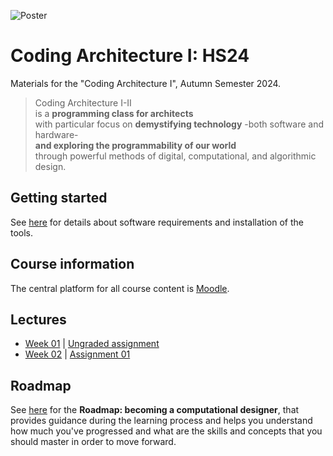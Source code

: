 ![Poster](./lecture-script/resources/allgemein/CAI-Banner_hs24.jpg)

# Coding Architecture I: HS24

Materials for the "Coding Architecture I", Autumn Semester 2024.

> Coding Architecture I-II<br>
> is a **programming class for architects**<br>
> with particular focus on **demystifying technology**
> -both software and hardware-<br>
> **and exploring the programmability of our world**<br>
> through powerful methods of digital, computational, and algorithmic design.

## Getting started

See [here](getting-started/README.md) for details about software requirements and installation of the tools.

## Course information

The central platform for all course content is [Moodle](https://moodle-app2.let.ethz.ch/course/view.php?id=22789).

## Lectures

* [Week 01](/lecture-script/week-01/lecture-01.md) | [Ungraded assignment](assignments/A00-ungraded-assignment/README.md)
* [Week 02](/lecture-script/week-02/lecture-02.md) | [Assignment 01](assignments/A01-Brick-Wall/README.md)

## Roadmap

See [here](roadmap/README.md) for the **Roadmap: becoming a computational designer**,
that provides guidance during the learning process and helps you understand how much
you've progressed and what are the skills and concepts that you should master in order
to move forward.
